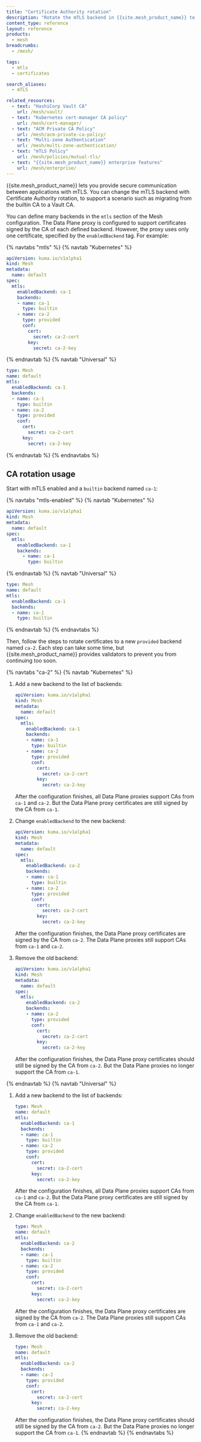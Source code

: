 ```yaml
---
title: "Certificate Authority rotation"
description: "Rotate the mTLS backend in {{site.mesh_product_name}} to transition between Certificate Authorities securely and with zero downtime."
content_type: reference
layout: reference
products:
  - mesh
breadcrumbs:
  - /mesh/

tags:
  - mtls
  - certificates

search_aliases:
  - mTLS

related_resources:
  - text: "HashiCorp Vault CA"
    url: /mesh/vault/
  - text: "Kubernetes cert-manager CA policy"
    url: /mesh/cert-manager/
  - text: "ACM Private CA Policy"
    url: /mesh/acm-private-ca-policy/
  - text: "Multi-zone Authentication"
    url: /mesh/multi-zone-authentication/
  - text: "mTLS Policy"
    url: /mesh/policies/mutual-tls/
  - text: "{{site.mesh_product_name}} enterprise features"
    url: /mesh/enterprise/
---
```



{{site.mesh_product_name}} lets you provide secure communication between applications with mTLS. You can change the mTLS backend with 
Certificate Authority rotation, to support a scenario such as migrating from the builtin CA to a Vault CA.

You can define many backends in the `mtls` section of the Mesh configuration. The Data Plane proxy is configured to support 
certificates signed by the CA of each defined backend. However, the proxy uses only one certificate, specified by the `enabledBackend` 
tag. For example:

{% navtabs "mtls" %}
{% navtab "Kubernetes" %}
```yaml
apiVersion: kuma.io/v1alpha1
kind: Mesh
metadata:
  name: default
spec:
  mtls:
    enabledBackend: ca-1
    backends:
    - name: ca-1
      type: builtin
    - name: ca-2
      type: provided
      conf:
        cert:
          secret: ca-2-cert
        key:
          secret: ca-2-key
```
{% endnavtab %}
{% navtab "Universal" %}
```yaml
type: Mesh
name: default
mtls:
  enabledBackend: ca-1
  backends:
  - name: ca-1
    type: builtin
  - name: ca-2
    type: provided
    conf:
      cert:
        secret: ca-2-cert
      key:
        secret: ca-2-key
```
{% endnavtab %}
{% endnavtabs %}

## CA rotation usage

Start with mTLS enabled and a `builtin` backend named `ca-1`:

{% navtabs "mtls-enabled" %}
{% navtab "Kubernetes" %}
```yaml
apiVersion: kuma.io/v1alpha1
kind: Mesh
metadata:
  name: default
spec:
  mtls:
    enabledBackend: ca-1
    backends:
      - name: ca-1
        type: builtin
```
{% endnavtab %}
{% navtab "Universal" %}
```yaml
type: Mesh
name: default
mtls:
  enabledBackend: ca-1
  backends:
  - name: ca-1
    type: builtin
```
{% endnavtab %}
{% endnavtabs %}

Then, follow the steps to rotate certificates to a new `provided` backend named `ca-2`.
Each step can take some time, but {{site.mesh_product_name}} provides validators to prevent you from 
continuing too soon.

{% navtabs "ca-2" %}
{% navtab "Kubernetes" %}
1.  Add a new backend to the list of backends:

    ```yaml
    apiVersion: kuma.io/v1alpha1
    kind: Mesh
    metadata:
      name: default
    spec:
      mtls:
        enabledBackend: ca-1
        backends:
        - name: ca-1
          type: builtin
        - name: ca-2
          type: provided
          conf:
            cert:
              secret: ca-2-cert
            key:
              secret: ca-2-key
    ```

    After the configuration finishes, all Data Plane proxies support CAs from `ca-1` and `ca-2`.
    But the Data Plane proxy certificates are still signed by the CA from `ca-1`.

2.  Change `enabledBackend` to the new backend:

    ```yaml
    apiVersion: kuma.io/v1alpha1
    kind: Mesh
    metadata:
      name: default
    spec:
      mtls:
        enabledBackend: ca-2
        backends:
        - name: ca-1
          type: builtin
        - name: ca-2
          type: provided
          conf:
            cert:
              secret: ca-2-cert
            key:
              secret: ca-2-key
    ```

    After the configuration finishes, the Data Plane proxy certificates are signed by the CA from `ca-2`.
    The Data Plane proxies still support CAs from `ca-1` and `ca-2`.

3.  Remove the old backend:

    ```yaml
    apiVersion: kuma.io/v1alpha1
    kind: Mesh
    metadata:
      name: default
    spec:
      mtls:
        enabledBackend: ca-2
        backends:
        - name: ca-2
          type: provided
          conf:
            cert:
              secret: ca-2-cert
            key:
              secret: ca-2-key
    ```

    After the configuration finishes, the Data Plane proxy certificates should still be signed by the CA from `ca-2`.
    But the Data Plane proxies no longer support the CA from `ca-1`.

{% endnavtab %}
{% navtab "Universal" %}
1.  Add a new backend to the list of backends:

    ```yaml
    type: Mesh
    name: default
    mtls:
      enabledBackend: ca-1
      backends:
      - name: ca-1
        type: builtin
      - name: ca-2
        type: provided
        conf:
          cert:
            secret: ca-2-cert
          key:
            secret: ca-2-key
    ```

    After the configuration finishes, all Data Plane proxies support CAs from `ca-1` and `ca-2`.
    But the Data Plane proxy certificates are still signed by the CA from `ca-1`.

2.  Change `enabledBackend` to the new backend:

    ```yaml
    type: Mesh
    name: default
    mtls:
      enabledBackend: ca-2
      backends:
      - name: ca-1
        type: builtin
      - name: ca-2
        type: provided
        conf:
          cert:
            secret: ca-2-cert
          key:
            secret: ca-2-key
    ```

    After the configuration finishes, the Data Plane proxy certificates are signed by the CA from `ca-2`.
    The Data Plane proxies still support CAs from `ca-1` and `ca-2`.

3.  Remove the old backend:

    ```yaml
    type: Mesh
    name: default
    mtls:
      enabledBackend: ca-2
      backends:
      - name: ca-2
        type: provided
        conf:
          cert:
            secret: ca-2-cert
          key:
            secret: ca-2-key
    ```

    After the configuration finishes, the Data Plane proxy certificates should still be signed by the CA from `ca-2`.
    But the Data Plane proxies no longer support the CA from `ca-1`.
{% endnavtab %}
{% endnavtabs %}